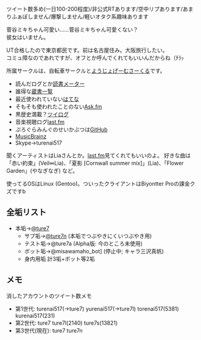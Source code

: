 ツイート数多め(一日100-200程度)/非公式RTあります/空中リプあります/あまりふぁぼしません/爆撃しません/軽いオタク系趣味あります

菅谷ミキちゃん可愛い……菅谷ミキちゃん可愛くない？  
彼女はいません。

UT合格したので東京都民です。前は名古屋住み。大阪旅行したい。  
コミュ障なのであれですが、オフとか呼んでくれてもいいんだからね（ﾁﾗｯ

所属サークルは、自転車サークルと[ようじょげーむさーくる]です。

* 読んだログとか[読書メーター]
* 誰得な[蔵書一覧]
* 最近使われていない[はてな]
* そもそも使われたことのない[Ask.fm]
* 黒歴史満載？[ツイログ]
* 音楽視聴ログ[last.fm]
* ぷろぐらみんぐのせいかぶつは[GitHub]
* [MusicBrainz]
* Skype→turenai517

聞くアーティストはLiaさんとか。[last.fm]見てくれてもいいのよ。
好きな曲は「赤い約束」(Veil∞Lia)、「夏影 [Cornwall summer mix]」(Lia)、「Flower Garden」(やなぎなぎ) など。

使ってるOSはLinux (Gentoo)。ついったクライアントはBiyontter Proの課金クズですb

[ようじょげーむさーくる]: http://n-linear.org
[読書メーター]: http://book.akahoshitakuya.com/u/84435
[蔵書一覧]: http://einzbern.turenar.mydns.jp/books/
[はてな]: http://www.hatena.ne.jp/snsw/
[Ask.fm]: http://ask.fm/turenar
[ツイログ]: http://twilog.org/ture7
[last.fm]: http://www.lastfm.jp/user/turenai517
[GitHub]: https://github.com/turenar/
[MusicBrainz]: https://musicbrainz.org/user/turenar

## 全垢リスト

* 本垢→[@ture7](https://twitter.com/ture7)
  * サブ垢→[@ture7n](https://twitter.com/ture7n) (本垢でつぶやきにくいつぶやき用)
  * テスト垢→@ture7a (Alpha版: 今のところ未使用)
  * ボット垢→@misawamaho_bot] (停止中; キャラ三沢真帆)
  * 身内用垢
計3垢+ボット等2垢


## メモ

消したアカウントのツイート数メモ

* 第1世代: turenai517(→ture7) yurenai517(→ture7l) torenai517(5381) kurenai517(231)
* 第2世代: ture7 ture7l(2140) ture7s(13821)
* 第3世代(現在): ture7 ture7n
